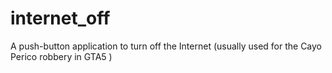 # internet_off
A push-button application to turn off the Internet (usually used for the Cayo Perico robbery in GTA5 )
